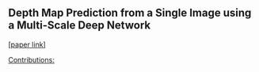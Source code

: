 ## Depth Map Prediction from a Single Image using a Multi-Scale Deep Network

[[<ins>paper link</ins>]](https://arxiv.org/abs/1406.2283)

<ins>Contributions:</ins> 
